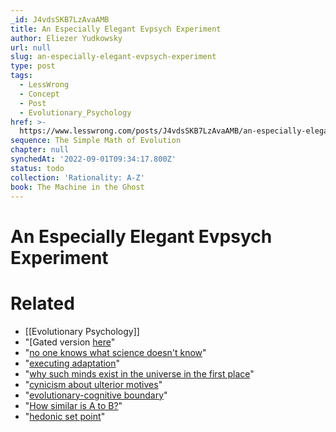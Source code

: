 ```yaml
---
_id: J4vdsSKB7LzAvaAMB
title: An Especially Elegant Evpsych Experiment
author: Eliezer Yudkowsky
url: null
slug: an-especially-elegant-evpsych-experiment
type: post
tags:
  - LessWrong
  - Concept
  - Post
  - Evolutionary_Psychology
href: >-
  https://www.lesswrong.com/posts/J4vdsSKB7LzAvaAMB/an-especially-elegant-evpsych-experiment
sequence: The Simple Math of Evolution
chapter: null
synchedAt: '2022-09-01T09:34:17.800Z'
status: todo
collection: 'Rationality: A-Z'
book: The Machine in the Ghost
---
```


# An Especially Elegant Evpsych Experiment


# Related

- [[Evolutionary Psychology]]
- "[Gated version [here](https://www.sciencedirect.com/science/article/abs/pii/016230958990006X)"
- "[no one knows what science doesn't know](http://www.overcomingbias.com/2007/10/no-one-knows-wh.html)"
- "[executing adaptation](http://www.overcomingbias.com/2007/11/adaptation-exec.html)"
- "[why such minds exist in the universe in the first place](http://www.overcomingbias.com/2008/07/moral-miracle-o.html)"
- "[cynicism about ulterior motives](http://www.overcomingbias.com/2009/02/cynicism-in-evpsych-and-econ.html)"
- "[evolutionary-cognitive boundary](http://www.overcomingbias.com/2009/02/the-evolutionarycognitive-boundary.html)"
- "[How similar is A to B?](http://www.overcomingbias.com/2007/09/burdensome-deta.html)"
- "[hedonic set point](http://www.overcomingbias.com/2009/01/better-and-better.html)"